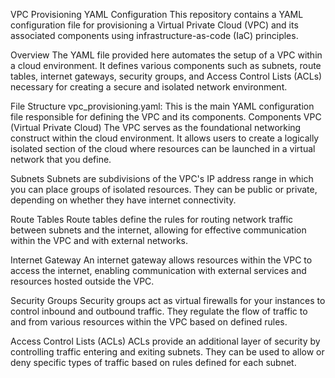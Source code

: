 VPC Provisioning YAML Configuration
This repository contains a YAML configuration file for provisioning a Virtual Private Cloud (VPC) and its associated components using infrastructure-as-code (IaC) principles.

Overview
The YAML file provided here automates the setup of a VPC within a cloud environment. It defines various components such as subnets, route tables, internet gateways, security groups, and Access Control Lists (ACLs) necessary for creating a secure and isolated network environment.

File Structure
vpc_provisioning.yaml: This is the main YAML configuration file responsible for defining the VPC and its components.
Components
VPC (Virtual Private Cloud)
The VPC serves as the foundational networking construct within the cloud environment. It allows users to create a logically isolated section of the cloud where resources can be launched in a virtual network that you define.

Subnets
Subnets are subdivisions of the VPC's IP address range in which you can place groups of isolated resources. They can be public or private, depending on whether they have internet connectivity.

Route Tables
Route tables define the rules for routing network traffic between subnets and the internet, allowing for effective communication within the VPC and with external networks.

Internet Gateway
An internet gateway allows resources within the VPC to access the internet, enabling communication with external services and resources hosted outside the VPC.

Security Groups
Security groups act as virtual firewalls for your instances to control inbound and outbound traffic. They regulate the flow of traffic to and from various resources within the VPC based on defined rules.

Access Control Lists (ACLs)
ACLs provide an additional layer of security by controlling traffic entering and exiting subnets. They can be used to allow or deny specific types of traffic based on rules defined for each subnet.
